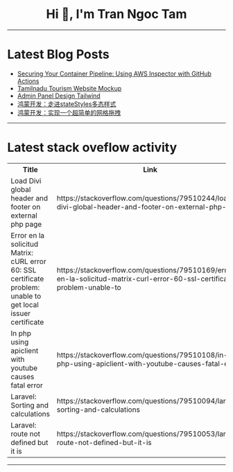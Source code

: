 <h1 align="center">Hi 👋, I'm Tran Ngoc Tam</h1>

---

# Latest Blog Posts 
<!-- BLOG-POST-LIST:START -->
- [Securing Your Container Pipeline: Using AWS Inspector with GitHub Actions](https://dev.to/aws-builders/securing-your-container-pipeline-using-aws-inspector-with-github-actions-4fma)
- [Tamilnadu Tourism Website Mockup](https://dev.to/swotkarthik/tamilnadu-tourism-website-mockup-2mk4)
- [Admin Panel Design Tailwind](https://dev.to/swotkarthik/admin-panel-design-tailwind-3con)
- [鸿蒙开发：走进stateStyles多态样式](https://dev.to/abnerming888/hong-meng-kai-fa-zou-jin-statestylesduo-tai-yang-shi-od0)
- [鸿蒙开发：实现一个超简单的网格拖拽](https://dev.to/abnerming888/hong-meng-kai-fa-shi-xian-ge-chao-jian-dan-de-wang-ge-tuo-zhuai-9j8)
<!-- BLOG-POST-LIST:END -->

---

# Latest stack oveflow activity
<table>
  <tr><th>Title</th><th>Link</th></tr>
  <!-- STACKOVERFLOW:START --><tr><td>Load Divi global header and footer on external php page</td><td>https://stackoverflow.com/questions/79510244/load-divi-global-header-and-footer-on-external-php-page</td></tr><tr><td>Error en la solicitud Matrix: cURL error 60: SSL certificate problem: unable to get local issuer certificate</td><td>https://stackoverflow.com/questions/79510169/error-en-la-solicitud-matrix-curl-error-60-ssl-certificate-problem-unable-to</td></tr><tr><td>In php using apiclient with youtube causes fatal error</td><td>https://stackoverflow.com/questions/79510108/in-php-using-apiclient-with-youtube-causes-fatal-error</td></tr><tr><td>Laravel: Sorting and calculations</td><td>https://stackoverflow.com/questions/79510094/laravel-sorting-and-calculations</td></tr><tr><td>Laravel: route not defined but it is</td><td>https://stackoverflow.com/questions/79510053/laravel-route-not-defined-but-it-is</td></tr><!-- STACKOVERFLOW:END -->
</table>

---



